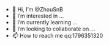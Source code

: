 - 👋 Hi, I’m @ZhouSnB
- 👀 I’m interested in ...
- 🌱 I’m currently learning ...
- 💞️ I’m looking to collaborate on ...
- 📫 How to reach me qq:1796351320

<!---
ZhouSnB/ZhouSnB is a ✨ special ✨ repository because its `README.md` (this file) appears on your GitHub profile.
You can click the Preview link to take a look at your changes.
--->
